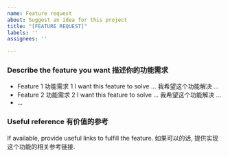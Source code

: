 ```yaml
---
name: Feature request
about: Suggest an idea for this project
title: "[FEATURE REQUEST]"
labels: ''
assignees: ''

---
```


### Describe the feature you want 描述你的功能需求

- Feature 1 功能需求 1
  I want this feature to solve ...
  我希望这个功能解决 ...
- Feature 2 功能需求 2
  I want this feature to solve ...
  我希望这个功能解决 ...
- ...

### Useful reference 有价值的参考

If available, provide useful links to fulfill the feature.
如果可以的话, 提供实现这个功能的相关参考链接.
